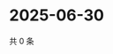 # 2025-06-30

共 0 条

<!-- BEGIN ZHIHUQUESTIONS -->
<!-- 最后更新时间 Mon Jun 30 2025 02:14:34 GMT+0800 (China Standard Time) -->

<!-- END ZHIHUQUESTIONS -->
